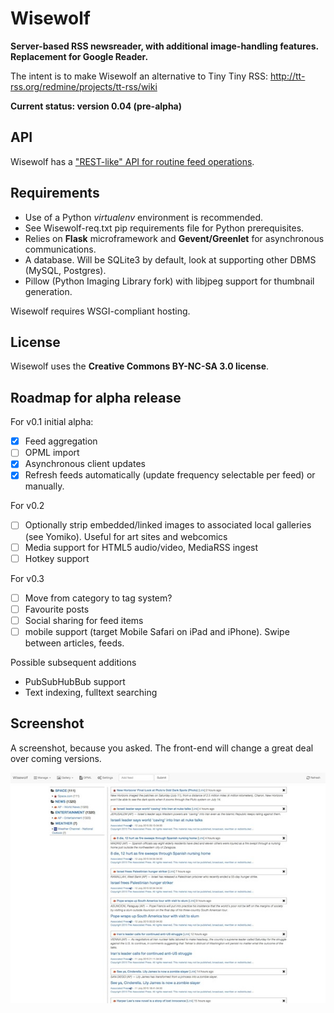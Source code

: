 Wisewolf
========

**Server-based RSS newsreader, with additional image-handling features. Replacement for Google Reader.**

The intent is to make Wisewolf an alternative to Tiny Tiny RSS: http://tt-rss.org/redmine/projects/tt-rss/wiki

**Current status: version 0.04 (pre-alpha)**

API
---

Wisewolf has a ["REST-like" API for routine feed operations](https://github.com/KyubiSystems/Wisewolf/blob/master/docs/API.md).

Requirements
------------

* Use of a Python *virtualenv* environment is recommended.
* See Wisewolf-req.txt pip requirements file for Python prerequisites. 
* Relies on __Flask__ microframework and __Gevent/Greenlet__ for asynchronous communications. 
* A database. Will be SQLite3 by default, look at supporting other DBMS (MySQL, Postgres).
* Pillow (Python Imaging Library fork) with libjpeg support for thumbnail generation.

Wisewolf requires WSGI-compliant hosting.

License
-------

Wisewolf uses the **Creative Commons BY-NC-SA 3.0 license**.

Roadmap for alpha release
---------

For v0.1 initial alpha:

- [x] Feed aggregation
- [ ] OPML import
- [x] Asynchronous client updates
- [x] Refresh feeds automatically (update frequency selectable per feed) or manually.

For v0.2

- [ ] Optionally strip embedded/linked images to associated local galleries (see Yomiko). Useful for art sites and webcomics
- [ ] Media support for HTML5 audio/video, MediaRSS ingest
- [ ] Hotkey support

For v0.3

- [ ] Move from category to tag system?  
- [ ] Favourite posts
- [ ] Social sharing for feed items
- [ ] mobile support (target Mobile Safari on iPad and iPhone). Swipe between articles, feeds.

Possible subsequent additions

* PubSubHubBub support
* Text indexing, fulltext searching

Screenshot
----------

A screenshot, because you asked. The front-end will change a great deal over coming versions.

<img src="https://github.com/KyubiSystems/Wisewolf/raw/master/screenshots/wisewolf-alpha0.04.3.jpg">